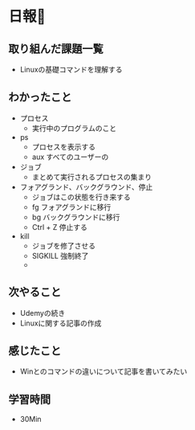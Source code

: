 # 日報🐶

## 取り組んだ課題一覧

* Linuxの基礎コマンドを理解する

## わかったこと

* プロセス
  * 実行中のプログラムのこと
* ps
  * プロセスを表示する
  * aux すべてのユーザーの
* ジョブ
  * まとめて実行されるプロセスの集まり
* フォアグランド、バックグラウンド、停止
  * ジョブはこの状態を行き来する
  * fg フォアグランドに移行
  * bg バックグラウンドに移行
  * Ctrl + Z 停止する
* kill
  * ジョブを修了させる
  * SIGKILL 強制終了
  * 

## 次やること

* Udemyの続き
* Linuxに関する記事の作成

## 感じたこと

* Winとのコマンドの違いについて記事を書いてみたい

## 学習時間

* 30Min